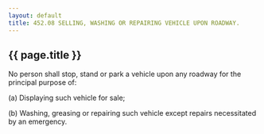 ---
layout: default 
title: 452.08 SELLING, WASHING OR REPAIRING VEHICLE UPON ROADWAY.---

{{ page.title }}
----------------

No person shall stop, stand or park a vehicle upon any roadway for the
principal purpose of:

​(a) Displaying such vehicle for sale;

​(b) Washing, greasing or repairing such vehicle except repairs
necessitated by an emergency.
